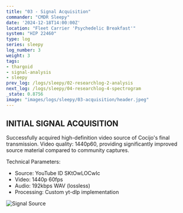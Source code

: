 ```yaml
---
title: "03 - Signal Acquisition"
commander: "CMDR Sleepy"
date: '2024-12-18T14:00:00Z'
location: "Fleet Carrier 'Psychedelic Breakfast'"
system: "HIP 22460"
type: log
series: sleepy
log_number: 3
weight: 3
tags:
- thargoid
- signal-analysis
- sleepy
prev_log: /logs/sleepy/02-researchlog-2-analysis
next_log: /logs/sleepy/04-researchlog-4-spectrogram
_state: 0.8756
image: "images/logs/sleepy/03-acquisition/header.jpeg"
---
```


INITIAL SIGNAL ACQUISITION
-------------------------
Successfully acquired high-definition video source of Cocijo's final transmission. Video quality: 1440p60, providing significantly improved source material compared to community captures.

Technical Parameters:
- Source: YouTube ID SKtOwLOCwIc
- Video: 1440p 60fps
- Audio: 192kbps WAV (lossless)
- Processing: Custom yt-dlp implementation

![Signal Source](../data/images/spectrograms/raw_signal.png)
